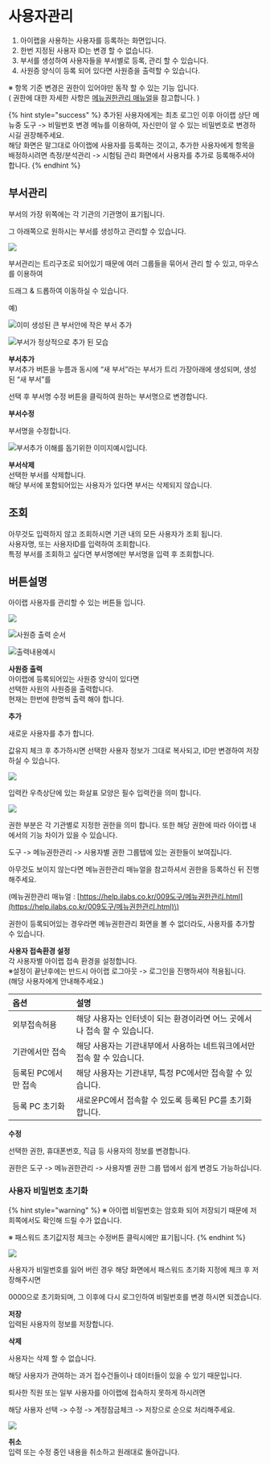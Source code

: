 # 사용자관리

1. 아이랩을 사용하는 사용자를 등록하는 화면입니다.
2. 한번 지정된 사용자 ID는 변경 할 수 없습니다.
3. 부서를 생성하여 사용자들을 부서별로 등록, 관리 할 수 있습니다.
4. 사원증 양식이 등록 되어 있다면 사원증을 출력할 수 있습니다.

※ 항목 기준 변경은 권한이 있어야만 동작 할 수 있는 기능 입니다.  
\( 권한에 대한 자세한 사항은 [메뉴권한관리 매뉴얼](../10/0201.md)을 참고합니다. \)

{% hint style="success" %}
추가된 사용자에게는 최초 로그인 이후 아이랩 상단 메뉴중 도구 -&gt; 비밀번호 변경 메뉴를 이용하여, 자신만이 알 수 있는 비밀번호로 변경하시길 권장해주세요.  
해당 화면은 말그대로 아이랩에 사용자를 등록하는 것이고, 추가한 사용자에게 항목을 배정하시려면 측정/분석관리 -&gt; 시험팀 관리 화면에서 사용자를 추가로 등록해주셔야 합니다.
{% endhint %}



## 부서관리

부서의 가장 위쪽에는 각 기관의 기관명이 표기됩니다.

그 아래쪽으로 원하시는 부서를 생성하고 관리할 수 있습니다.

![](../.gitbook/assets/07%20%287%29.png)

부서관리는 트리구조로 되어있기 때문에 여러 그룹들을 묶어서 관리 할 수 있고, 마우스를 이용하여

드래그 & 드롭하여 이동하실 수 있습니다.

예\)

![&#xC774;&#xBBF8; &#xC0DD;&#xC131;&#xB41C; &#xD070; &#xBD80;&#xC11C;&#xC548;&#xC5D0; &#xC791;&#xC740; &#xBD80;&#xC11C; &#xCD94;&#xAC00;](../.gitbook/assets/3%20%281%29.png)

![&#xBD80;&#xC11C;&#xAC00; &#xC815;&#xC0C1;&#xC801;&#xC73C;&#xB85C; &#xCD94;&#xAC00; &#xB41C; &#xBAA8;&#xC2B5;](../.gitbook/assets/4%20%282%29.png)

**부서추가**  
부서추가 버튼을 누름과 동시에 “새 부서”라는 부서가 트리 가장아래에 생성되며, 생성된 “새 부서”를 

선택 후 부서명 수정 버튼을 클릭하여 원하는 부서명으로 변경합니다.

**부서수정**

부서명을 수정합니다.

![&#xBD80;&#xC11C;&#xCD94;&#xAC00; &#xC774;&#xD574;&#xB97C; &#xB3D5;&#xAE30;&#xC704;&#xD55C; &#xC774;&#xBBF8;&#xC9C0;&#xC608;&#xC2DC;&#xC785;&#xB2C8;&#xB2E4;.](../.gitbook/assets/6.png)

**부서삭제**  
선택한 부서를 삭제합니다.  
해당 부서에 포함되어있는 사용자가 있다면 부서는 삭제되지 않습니다.

## 조회

아무것도 입력하지 않고 조회하시면 기관 내의 모든 사용자가 조회 됩니다.  
사용자명, 또는 사용자ID를 입력하여 조회합니다.  
특정 부서를 조회하고 싶다면 부서명에만 부서명을 입력 후 조회합니다.

## 버튼설명

아이랩 사용자를 관리할 수 있는 버튼들 입니다.

![](../.gitbook/assets/13%20%281%29.png)

![&#xC0AC;&#xC6D0;&#xC99D; &#xCD9C;&#xB825; &#xC21C;&#xC11C;](../.gitbook/assets/11.png)

![&#xCD9C;&#xB825;&#xB0B4;&#xC6A9;&#xC608;&#xC2DC;](../.gitbook/assets/10%20%286%29.png)

**사원증 출력**  
아이랩에 등록되어있는 사원증 양식이 있다면  
선택한 사원의 사원증을 출력합니다.  
현재는 한번에 한명씩 출력 해야 합니다.

**추가**

새로운 사용자를 추가 합니다.

값유지 체크 후 추가하시면 선택한 사용자 정보가 그대로 복사되고, ID만 변경하여 저장하실 수 있습니다.

![](../.gitbook/assets/14%20%288%29.png)

입력칸 우측상단에 있는 화살표 모양은 필수 입력칸을 의미 합니다.

![](../.gitbook/assets/15%20%283%29.png)

권한 부분은 각 기관별로 지정한 권한을 의미 합니다. 또한 해당 권한에 따라 아이랩 내에서의 기능 차이가 있을 수 있습니다.

도구 -&gt; 메뉴권한관리 -&gt; 사용자별 권한 그룹탭에 있는 권한들이 보여집니다.

아무것도 보이지 않는다면 메뉴권한관리 매뉴얼을 참고하셔서 권한을 등록하신 뒤 진행해주세요.

\(메뉴권한관리 매뉴얼 : [https://help.ilabs.co.kr/009도구/메뉴권한관리.html](https://help.ilabs.co.kr/009도구/메뉴권한관리.html)\)

권한이 등록되어있는 경우라면 메뉴권한관리 화면을 볼 수 없더라도, 사용자를 추가할 수 있습니다.

 

**사용자 접속환경 설정**  
각 사용자별 아이랩 접속 환경을 설정합니다.  
※설정이 끝난후에는 반드시 아이랩 로그아웃 -&gt; 로그인을 진행하셔야 적용됩니다.  
\(해당 사용자에게 안내해주세요.\)

| 옵션 | 설명 |
| :--- | :--- |
| 외부접속허용 | 해당 사용자는 인터넷이 되는 환경이라면 어느 곳에서나 접속 할 수 있습니다. |
| 기관에서만 접속 | 해당 사용자는 기관내부에서 사용하는 네트워크에서만 접속 할 수 있습니다. |
| 등록된 PC에서만 접속 | 해당 사용자는 기관내부, 특정 PC에서만 접속할 수 있습니다. |
| 등록 PC 초기화 | 새로운PC에서 접속할 수 있도록 등록된 PC를 초기화합니다. |

**수정**

선택한 권한, 휴대폰번호, 직급 등 사용자의 정보를 변경합니다.

권한은 도구 -&gt; 메뉴권한관리 -&gt; 사용자별 권한 그룹 탭에서 쉽게 변경도 가능하십니다.

### 사용자 비밀번호 초기화

{% hint style="warning" %}
※ 아이랩 비밀번호는 암호화 되어 저장되기 때문에 저희쪽에서도 확인해 드릴 수가 없습니다.

※ 패스워드 초기값지정 체크는 수정버튼 클릭시에만 표기됩니다.
{% endhint %}

![](../.gitbook/assets/5.png)

사용자가 비밀번호를 잃어 버린 경우 해당 화면에서 패스워드 초기화 지정에 체크 후 저장해주시면

0000으로 초기화되며, 그 이후에 다시 로그인하여 비밀번호를 변경 하시면 되겠습니다.

**저장**  
입력된 사용자의 정보를 저장합니다.

**삭제**

사용자는 삭제 할 수 없습니다.

해당 사용자가 관여하는 과거 접수건들이나 데이터들이 있을 수 있기 때문입니다.

퇴사한 직원 또는 일부 사용자를 아이랩에 접속하지 못하게 하시려면

해당 사용자 선택 -&gt; 수정 -&gt; 계정잠금체크 -&gt; 저장으로 순으로 처리해주세요.

![](../.gitbook/assets/19%20%281%29.png)

**취소**  
입력 또는 수정 중인 내용을 취소하고 원래대로 돌아갑니다.


